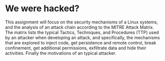 # We were hacked?

This assignment will focus on the security mechanisms of a Linux systems, and the analysis of an attack chain according to the MITRE Attack Matrix. The matrix lists the typical Tactics, Techniques, and Procedures (TTP) used by an attacker when developing an attack, and specifically, the mechanisms that are explored to inject code, get persistence and remote control, break confinement, get additional permissions, exfiltrate data and hide their activities. Finally the motivations of an typical attacker.
